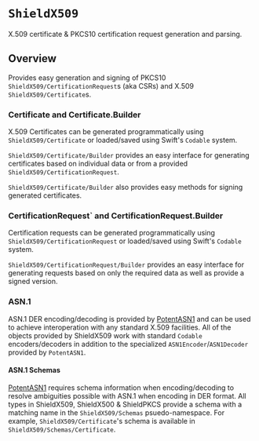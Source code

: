# ``ShieldX509``

X.509 certificate & PKCS10 certification request generation and parsing.

## Overview

Provides easy generation and signing of PKCS10 ``ShieldX509/CertificationRequest``s (aka CSRs) and X.509
``ShieldX509/Certificate``s.

### Certificate and Certificate.Builder

X.509 Certificates can be generated programmatically using ``ShieldX509/Certificate`` or loaded/saved using
Swift's  `Codable` system.

``ShieldX509/Certificate/Builder`` provides an easy interface for generating certificates based on individual data or
from a provided ``ShieldX509/CertificationRequest``.

``ShieldX509/Certificate/Builder`` also provides easy methods for
signing generated certificates.

### CertificationRequest` and CertificationRequest.Builder

Certification requests can be generated programmatically using ``ShieldX509/CertificationRequest`` or loaded/saved
using Swift's  `Codable` system.

``ShieldX509/CertificationRequest/Builder`` provides an easy interface for generating requests based on only the
required data as well as provide a signed version.

### ASN.1
ASN.1 DER encoding/decoding is provided by [PotentASN1](https://github.com/outfoxx/PotentCodables) and can be used to
achieve interoperation with any standard X.509 facilities.  All of the objects provided by ShieldX509 work with
standard `Codable` encoders/decoders in addition to the specialized `ASN1Encoder`/`ASN1Decoder` provided by
`PotentASN1`.  

#### ASN.1 Schemas
 [PotentASN1](https://github.com/outfoxx/PotentCodables) requires schema information when encoding/decoding to resolve
ambiguities possible with ASN.1 when encoding in DER format.  All types in ShieldX509, ShieldX500 & ShieldPKCS provide
a schema with a matching name in the ``ShieldX509/Schemas`` psuedo-namespace. For example,
``ShieldX509/Certificate``'s schema is available in ``ShieldX509/Schemas/Certificate``. 
